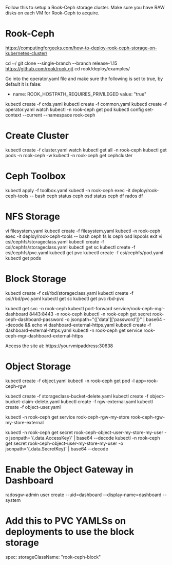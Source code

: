 Follow this to setup a Rook-Ceph storage cluster. Make sure you have RAW disks on each VM for Rook-Ceph to acquire.

# Rook-Ceph
https://computingforgeeks.com/how-to-deploy-rook-ceph-storage-on-kubernetes-cluster/

cd ~/
git clone --single-branch --branch release-1.15 https://github.com/rook/rook.git
cd rook/deploy/examples/

Go into the operator.yaml file and make sure the following is set to true, by default it is false:
- name: ROOK_HOSTPATH_REQUIRES_PRIVILEGED
    value: "true"

kubectl create -f crds.yaml
kubectl create -f common.yaml
kubectl create -f operator.yaml
watch kubectl -n rook-ceph get pod
kubectl config set-context --current --namespace rook-ceph

# Create Cluster
kubectl create -f cluster.yaml
watch kubectl get all -n rook-ceph
kubectl get pods -n rook-ceph -w
kubectl -n rook-ceph get cephcluster

# Ceph Toolbox
kubectl apply -f toolbox.yaml
kubectl -n rook-ceph exec -it deploy/rook-ceph-tools -- bash
ceph status
ceph osd status
ceph df
rados df


# NFS Storage
vi filesystem.yaml
kubectl create -f filesystem.yaml
kubectl -n rook-ceph exec -it deploy/rook-ceph-tools -- bash
ceph fs ls
ceph osd lspools
exit
vi csi/cephfs/storageclass.yaml
kubectl create -f csi/cephfs/storageclass.yaml
kubectl get sc
kubectl create -f csi/cephfs/pvc.yaml
kubectl get pvc
kubectl create -f csi/cephfs/pod.yaml
kubectl get pods

# Block Storage
kubectl create -f csi/rbd/storageclass.yaml
kubectl create -f csi/rbd/pvc.yaml
kubectl get sc
kubectl get pvc rbd-pvc


kubectl get svc -n rook-ceph
kubectl port-forward service/rook-ceph-mgr-dashboard 8443:8443 -n rook-ceph
kubectl -n rook-ceph get secret rook-ceph-dashboard-password -o jsonpath="{['data']['password']}" | base64 --decode && echo
vi dashboard-external-https.yaml
kubectl create -f dashboard-external-https.yaml
kubectl -n rook-ceph get service rook-ceph-mgr-dashboard-external-https

Access the site at:
https://yourvmipaddress:30638<the port number your nodeport created>


# Object Storage
kubectl create -f object.yaml
kubectl -n rook-ceph get pod -l app=rook-ceph-rgw

kubectl create -f storageclass-bucket-delete.yaml
kubectl create -f object-bucket-claim-delete.yaml
kubectl create -f rgw-external.yaml
kubectl create -f object-user.yaml

kubectl -n rook-ceph get service rook-ceph-rgw-my-store rook-ceph-rgw-my-store-external

kubectl -n rook-ceph get secret rook-ceph-object-user-my-store-my-user -o jsonpath='{.data.AccessKey}' | base64 --decode
kubectl -n rook-ceph get secret rook-ceph-object-user-my-store-my-user -o jsonpath='{.data.SecretKey}' | base64 --decode

# Enable the Object Gateway in Dashboard
radosgw-admin user create --uid=dashboard --display-name=dashboard --system

# Add this to PVC YAMLSs on deployments to use the block storage
spec:
  storageClassName: "rook-ceph-block"